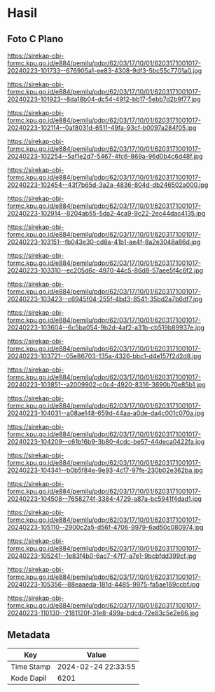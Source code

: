 # Hasil

## Foto C Plano

https://sirekap-obj-formc.kpu.go.id/e884/pemilu/pdpr/62/03/17/10/01/6203171001017-20240223-101733--676905a1-ee83-4308-9df3-5bc55c7701a0.jpg

https://sirekap-obj-formc.kpu.go.id/e884/pemilu/pdpr/62/03/17/10/01/6203171001017-20240223-101923--8da18b04-dc54-4912-bb17-5ebb7d2b9f77.jpg

https://sirekap-obj-formc.kpu.go.id/e884/pemilu/pdpr/62/03/17/10/01/6203171001017-20240223-102114--0af8031d-6511-49fa-93cf-b0097a284f05.jpg

https://sirekap-obj-formc.kpu.go.id/e884/pemilu/pdpr/62/03/17/10/01/6203171001017-20240223-102254--5af1e2d7-5467-4fc6-869a-96d0b4c6d48f.jpg

https://sirekap-obj-formc.kpu.go.id/e884/pemilu/pdpr/62/03/17/10/01/6203171001017-20240223-102454--43f7b65d-3a2a-4836-804d-db246502a000.jpg

https://sirekap-obj-formc.kpu.go.id/e884/pemilu/pdpr/62/03/17/10/01/6203171001017-20240223-102914--8204ab55-5da2-4ca9-9c22-2ec44dac4135.jpg

https://sirekap-obj-formc.kpu.go.id/e884/pemilu/pdpr/62/03/17/10/01/6203171001017-20240223-103151--fb043e30-cd8a-41b1-ae4f-8a2e3048a86d.jpg

https://sirekap-obj-formc.kpu.go.id/e884/pemilu/pdpr/62/03/17/10/01/6203171001017-20240223-103310--ec205d6c-4970-44c5-86d8-57aee5f4c6f2.jpg

https://sirekap-obj-formc.kpu.go.id/e884/pemilu/pdpr/62/03/17/10/01/6203171001017-20240223-103423--c6945f04-255f-4bd3-8541-35bd2a7b6df7.jpg

https://sirekap-obj-formc.kpu.go.id/e884/pemilu/pdpr/62/03/17/10/01/6203171001017-20240223-103604--6c5ba054-9b2d-4af2-a31b-cb519b89937e.jpg

https://sirekap-obj-formc.kpu.go.id/e884/pemilu/pdpr/62/03/17/10/01/6203171001017-20240223-103721--05e86703-135a-4326-bbc1-d4e157f2d2d8.jpg

https://sirekap-obj-formc.kpu.go.id/e884/pemilu/pdpr/62/03/17/10/01/6203171001017-20240223-103851--a2009902-c0c4-4920-8316-3690b70e85b1.jpg

https://sirekap-obj-formc.kpu.go.id/e884/pemilu/pdpr/62/03/17/10/01/6203171001017-20240223-104031--a08ae148-659d-44aa-a0de-da4c001c070a.jpg

https://sirekap-obj-formc.kpu.go.id/e884/pemilu/pdpr/62/03/17/10/01/6203171001017-20240223-104209--c61b16b9-3b80-4cdc-be57-44deca0422fa.jpg

https://sirekap-obj-formc.kpu.go.id/e884/pemilu/pdpr/62/03/17/10/01/6203171001017-20240223-104341--b0b5f84e-9e93-4c17-97fe-230b02e362ba.jpg

https://sirekap-obj-formc.kpu.go.id/e884/pemilu/pdpr/62/03/17/10/01/6203171001017-20240223-104508--7658274f-3384-4729-a87a-bc5941f4dad1.jpg

https://sirekap-obj-formc.kpu.go.id/e884/pemilu/pdpr/62/03/17/10/01/6203171001017-20240223-105110--2900c2a5-d56f-4706-9979-6ad50c080974.jpg

https://sirekap-obj-formc.kpu.go.id/e884/pemilu/pdpr/62/03/17/10/01/6203171001017-20240223-105241--1e83f4b0-6ac7-47f7-a7e1-9bcbfdd399cf.jpg

https://sirekap-obj-formc.kpu.go.id/e884/pemilu/pdpr/62/03/17/10/01/6203171001017-20240223-105356--88eaaeda-181d-4485-9975-fa5ae169ccbf.jpg

https://sirekap-obj-formc.kpu.go.id/e884/pemilu/pdpr/62/03/17/10/01/6203171001017-20240223-110130--2181120f-31e8-499a-bdcd-72e83c5e2e66.jpg


## Metadata

| Key        | Value               |
| ---------- | ------------------- |
| Time Stamp | 2024-02-24 22:33:55 |
| Kode Dapil | 6201                |



